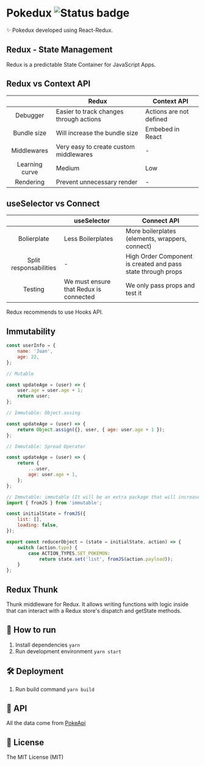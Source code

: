 # Pokedux ![Status badge](https://img.shields.io/badge/status-in%20progress-yellow)

✨ Pokedux developed using React-Redux.

## Redux - State Management

Redux is a predictable State Container for JavaScript Apps.

## Redux vs Context API

|                | Redux                                   | Context API             |
| :------------: | --------------------------------------- | ----------------------- |
|    Debugger    | Easier to track changes through actions | Actions are not defined |
|  Bundle size   | Will increase the bundle size           | Embebed in React        |
|  Middlewares   | Very easy to create custom middlewares  | -                       |
| Learning curve | Medium                                  | Low                     |
|   Rendering    | Prevent unnecessary render              | -                       |

## useSelector vs Connect

|                        | useSelector                            | Connect API                                                  |
| :--------------------: | -------------------------------------- | ------------------------------------------------------------ |
|      Bolierplate       | Less Boilerplates                      | More boilerplates (elements, wrappers, connect)              |
| Split responsabilities | -                                      | High Order Component is created and pass state through props |
|        Testing         | We must ensure that Redux is connected | We only pass props and test it                               |

Redux recommends to use Hooks API.

## Immutability

```js
const userInfo = {
	name: 'Juan',
	age: 22,
};

// Mutable

const updateAge = (user) => {
	user.age = user.age + 1;
	return user;
};

// Immutable: Object.assing

const updateAge = (user) => {
	return Object.assign({}, user, { age: user.age + 1 });
};

// Immutable: Spread Operator

const updateAge = (user) => {
	return {
		...user,
		age: user.age + 1,
	};
};

// Immutable: immutable (It will be an extra package that will increase the app load and the bundle)
import { fromJS } from 'immutable';

const initialState = fromJS({
	list: [],
	loading: false,
});

export const reducerObject = (state = initialState, action) => {
	switch (action.type) {
		case ACTION_TYPES.SET_POKEMON:
			return state.set('list', fromJS(action.payload));
	}
};
```

## Redux Thunk

Thunk middleware for Redux. It allows writing functions with logic inside that can interact with a Redux store's dispatch and getState methods.

## 🚀 How to run

1. Install dependencies
   `yarn`
2. Run development environment
   `yarn start`

## 🛠 Deployment

1. Run build command
   `yarn build`

## 🦀 API

All the data come from [PokeApi](https://pokeapi.co/)

## 🧾 License

The MIT License (MIT)
